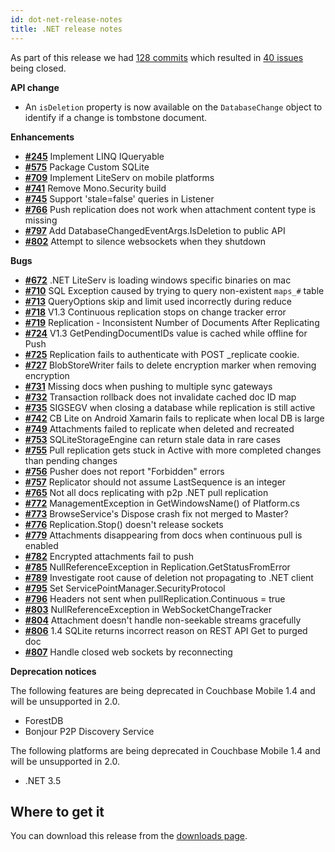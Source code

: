 ```yaml
---
id: dot-net-release-notes
title: .NET release notes
---
```


As part of this release we had [128 commits](https://github.com/couchbase/couchbase-lite-net/compare/1.3.1...1.4.0) which resulted in [40 issues](https://github.com/couchbase/couchbase-lite-net/issues?milestone=15&state=closed) being closed.

__API change__

- An `isDeletion` property is now available on the `DatabaseChange` object to identify if a change is tombstone document.

__Enhancements__

- [__#245__](https://github.com/couchbase/couchbase-lite-net/issues/245) Implement LINQ IQueryable
- [__#575__](https://github.com/couchbase/couchbase-lite-net/issues/575) Package Custom SQLite
- [__#709__](https://github.com/couchbase/couchbase-lite-net/issues/709) Implement LiteServ on mobile platforms
- [__#741__](https://github.com/couchbase/couchbase-lite-net/issues/741) Remove Mono.Security build
- [__#745__](https://github.com/couchbase/couchbase-lite-net/issues/745) Support 'stale=false' queries in Listener
- [__#766__](https://github.com/couchbase/couchbase-lite-net/issues/766) Push replication does not work when attachment content type is missing
- [__#797__](https://github.com/couchbase/couchbase-lite-net/issues/797) Add DatabaseChangedEventArgs.IsDeletion to public API
- [__#802__](https://github.com/couchbase/couchbase-lite-net/issues/802) Attempt to silence websockets when they shutdown

__Bugs__

- [__#672__](https://github.com/couchbase/couchbase-lite-net/issues/672) .NET LiteServ is loading windows specific binaries on mac
- [__#710__](https://github.com/couchbase/couchbase-lite-net/issues/710) SQL Exception caused by trying to query non-existent `maps_#` table
- [__#713__](https://github.com/couchbase/couchbase-lite-net/issues/713) QueryOptions skip and limit used incorrectly during reduce
- [__#718__](https://github.com/couchbase/couchbase-lite-net/issues/718) V1.3 Continuous replication stops on change tracker error
- [__#719__](https://github.com/couchbase/couchbase-lite-net/issues/719) Replication - Inconsistent Number of Documents After Replicating
- [__#724__](https://github.com/couchbase/couchbase-lite-net/issues/724) V1.3 GetPendingDocumentIDs value is cached while offline for Push
- [__#725__](https://github.com/couchbase/couchbase-lite-net/issues/725) Replication fails to authenticate with POST _replicate cookie. 
- [__#727__](https://github.com/couchbase/couchbase-lite-net/issues/727) BlobStoreWriter fails to delete encryption marker when removing encryption
- [__#731__](https://github.com/couchbase/couchbase-lite-net/issues/731) Missing docs when pushing to multiple sync gateways
- [__#732__](https://github.com/couchbase/couchbase-lite-net/issues/732) Transaction rollback does not invalidate cached doc ID map
- [__#735__](https://github.com/couchbase/couchbase-lite-net/issues/735) SIGSEGV when closing a database while replication is still active
- [__#742__](https://github.com/couchbase/couchbase-lite-net/issues/742) CB Lite on Android Xamarin fails to replicate when local DB is large
- [__#749__](https://github.com/couchbase/couchbase-lite-net/issues/749) Attachments failed to replicate when deleted and recreated
- [__#753__](https://github.com/couchbase/couchbase-lite-net/issues/753) SQLiteStorageEngine can return stale data in rare cases
- [__#755__](https://github.com/couchbase/couchbase-lite-net/issues/755) Pull replication gets stuck in Active with more completed changes than pending changes
- [__#756__](https://github.com/couchbase/couchbase-lite-net/issues/756) Pusher does not report "Forbidden" errors
- [__#757__](https://github.com/couchbase/couchbase-lite-net/issues/757) Replicator should not assume LastSequence is an integer
- [__#765__](https://github.com/couchbase/couchbase-lite-net/issues/765) Not all docs replicating with p2p .NET pull replication
- [__#772__](https://github.com/couchbase/couchbase-lite-net/issues/772) ManagementException in GetWindowsName() of Platform.cs
- [__#773__](https://github.com/couchbase/couchbase-lite-net/issues/773) BrowseService's Dispose crash fix not merged to Master?
- [__#776__](https://github.com/couchbase/couchbase-lite-net/issues/776) Replication.Stop() doesn't release sockets
- [__#779__](https://github.com/couchbase/couchbase-lite-net/issues/779) Attachments disappearing from docs when continuous pull is enabled
- [__#782__](https://github.com/couchbase/couchbase-lite-net/issues/782) Encrypted attachments fail to push
- [__#785__](https://github.com/couchbase/couchbase-lite-net/issues/785) NullReferenceException in Replication.GetStatusFromError
- [__#789__](https://github.com/couchbase/couchbase-lite-net/issues/789) Investigate root cause of deletion not propagating to .NET client
- [__#795__](https://github.com/couchbase/couchbase-lite-net/issues/795) Set ServicePointManager.SecurityProtocol
- [__#796__](https://github.com/couchbase/couchbase-lite-net/issues/796) Headers not sent when pullReplication.Continuous = true
- [__#803__](https://github.com/couchbase/couchbase-lite-net/issues/803) NullReferenceException in WebSocketChangeTracker
- [__#804__](https://github.com/couchbase/couchbase-lite-net/issues/804) Attachment doesn't handle non-seekable streams gracefully
- [__#806__](https://github.com/couchbase/couchbase-lite-net/issues/806) 1.4 SQLite returns incorrect reason on REST API Get to purged doc
- [__#807__](https://github.com/couchbase/couchbase-lite-net/issues/807) Handle closed web sockets by reconnecting

__Deprecation notices__

The following features are being deprecated in Couchbase Mobile 1.4 and will be unsupported in 2.0.

- ForestDB
- Bonjour P2P Discovery Service

The following platforms are being deprecated in Couchbase Mobile 1.4 and will be unsupported in 2.0.

- .NET 3.5

## Where to get it

You can download this release from the [downloads page](http://www.couchbase.com/nosql-databases/downloads#couchbase-mobile).